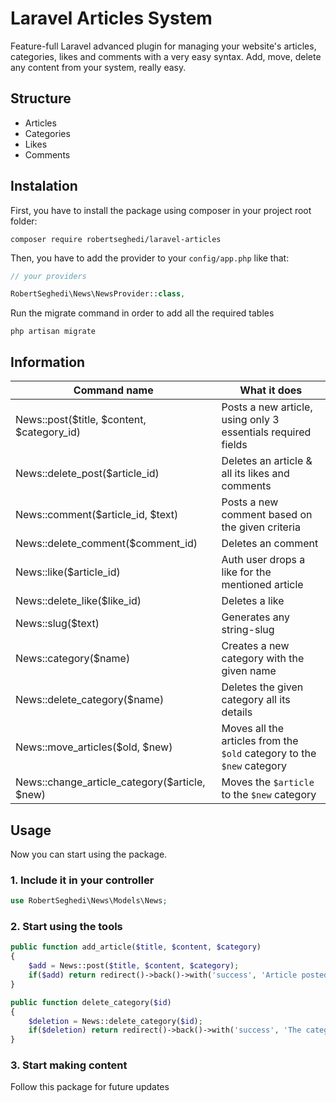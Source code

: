 # Laravel Articles System
Feature-full Laravel advanced plugin for managing your website's articles, categories, likes and comments with a very easy syntax. Add, move, delete any content from your system, really easy.

## Structure
- Articles
- Categories
- Likes
- Comments
 
 ## Instalation
 First, you have to install the package using composer in your project root folder:
 ```
 composer require robertseghedi/laravel-articles
 ```
 Then, you have to add the provider to your ```config/app.php``` like that:
 ```php
 // your providers

RobertSeghedi\News\NewsProvider::class,
 ```
 Run the migrate command in order to add all the required tables
  ```
  php artisan migrate
   ```
## Information
 
| Command name | What it does |
| --- | --- |
| News::post($title, $content, $category_id) | Posts a new article, using only 3 essentials required fields|
| News::delete_post($article_id) | Deletes an article & all its likes and comments|
| News::comment($article_id, $text) | Posts a new comment based on the given criteria|
| News::delete_comment($comment_id) | Deletes an comment|
| News::like($article_id) | Auth user drops a like for the mentioned article |
| News::delete_like($like_id) | Deletes a like |
| News::slug($text) | Generates any string-slug |
| News::category($name) | Creates a new category with the given name |
| News::delete_category($name) | Deletes the given category all its details |
| News::move_articles($old, $new) | Moves all the articles from the `$old` category to the `$new` category |
| News::change_article_category($article, $new) | Moves the `$article` to the `$new` category |
   
## Usage

Now you can start using the package.

### 1. Include it in your controller

 ```php
use RobertSeghedi\News\Models\News;
  ```
   
### 2. Start using the tools

```php
public function add_article($title, $content, $category)
{
    $add = News::post($title, $content, $category);
    if($add) return redirect()->back()->with('success', 'Article posted.');
}
```

```php
public function delete_category($id)
{
    $deletion = News::delete_category($id);
    if($deletion) return redirect()->back()->with('success', 'The category and all its articles were deleted.');
}
```
### 3. Start making content

Follow this package for future updates
